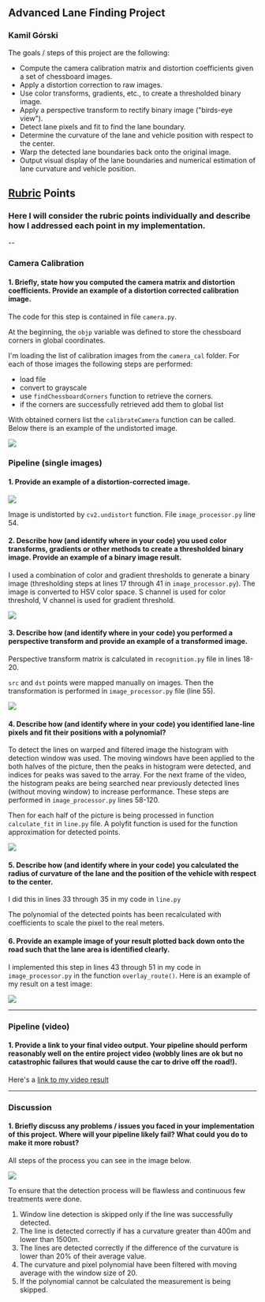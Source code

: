 ## **Advanced Lane Finding Project**
### Kamil Górski

The goals / steps of this project are the following:

* Compute the camera calibration matrix and distortion coefficients given a set of chessboard images.
* Apply a distortion correction to raw images.
* Use color transforms, gradients, etc., to create a thresholded binary image.
* Apply a perspective transform to rectify binary image ("birds-eye view").
* Detect lane pixels and fit to find the lane boundary.
* Determine the curvature of the lane and vehicle position with respect to the center.
* Warp the detected lane boundaries back onto the original image.
* Output visual display of the lane boundaries and numerical estimation of lane curvature and vehicle position.

## [Rubric](https://review.udacity.com/#!/rubrics/571/view) Points

### Here I will consider the rubric points individually and describe how I addressed each point in my implementation.  

--

### Camera Calibration

#### 1. Briefly, state how you computed the camera matrix and distortion coefficients. Provide an example of a distortion corrected calibration image.

The code for this step is contained in file `camera.py`.

At the beginning, the `objp` variable was defined to store the chessboard corners in global coordinates.

I'm loading the list of calibration images from the `camera_cal` folder.
For each of those images the following steps are performed:
* load file
* convert to grayscale
* use `findChessboardCorners` function to retrieve the corners.
* if the corners are successfully retrieved add them to global list

With obtained corners list the `calibrateCamera` function can be called.
Below there is an example of the undistorted image.

![]('./output_images/figure_6.png')

### Pipeline (single images)

#### 1. Provide an example of a distortion-corrected image.

![]('./output_images/figure_7.png')

Image is undistorted by `cv2.undistort` function. File `image_processor.py` line 54.

#### 2. Describe how (and identify where in your code) you used color transforms, gradients or other methods to create a thresholded binary image.  Provide an example of a binary image result.

I used a combination of color and gradient thresholds to generate a binary image (thresholding steps at lines 17 through 41 in `image_processor.py`). The image is converted to HSV color space. S channel is used for color threshold, V channel is used for gradient threshold.

![]('./output_images/figure_8.png')

#### 3. Describe how (and identify where in your code) you performed a perspective transform and provide an example of a transformed image.

Perspective transform matrix is calculated in `recognition.py` file in lines 18-20.

`src` and `dst` points were mapped manually on images. Then the transformation is performed in `image_processor.py` file (line 55).

![]('./output_images/figure_1.png')

#### 4. Describe how (and identify where in your code) you identified lane-line pixels and fit their positions with a polynomial?

To detect the lines on warped and filtered image the histogram with detection window was used. The moving windows have been applied to the both halves of the picture, then the peaks in histogram were detected, and indices for peaks was saved to the array.
For the next frame of the video, the histogram peaks are being searched near previously detected lines (without moving window) to increase performance. These steps are performed in `image_processor.py` lines 58-120.

Then for each half of the picture is being processed in function `calculate_fit` in `line.py` file. A polyfit function is used for the function approximation for detected points.

![]('./output_images/figure_4.png')

#### 5. Describe how (and identify where in your code) you calculated the radius of curvature of the lane and the position of the vehicle with respect to the center.

I did this in lines 33 through 35 in my code in `line.py`

The polynomial of the detected points has been recalculated with coefficients to scale the pixel to the real meters.

#### 6. Provide an example image of your result plotted back down onto the road such that the lane area is identified clearly.

I implemented this step in lines 43 through 51 in my code in `image_processor.py` in the function `overlay_route()`.  Here is an example of my result on a test image:

![]('./output_images/figure_9.png')

---

### Pipeline (video)

#### 1. Provide a link to your final video output.  Your pipeline should perform reasonably well on the entire project video (wobbly lines are ok but no catastrophic failures that would cause the car to drive off the road!).

Here's a [link to my video result](./output_images/project_video.mp4)

---

### Discussion

#### 1. Briefly discuss any problems / issues you faced in your implementation of this project.  Where will your pipeline likely fail?  What could you do to make it more robust?

All steps of the process you can see in the image below.

![]('./output_images/figure_5.png')

To ensure that the detection process will be flawless and continuous few treatments were done.

1. Window line detection is skipped only if the line was successfully detected.
2. The line is detected correctly if has a curvature greater than 400m and lower than 1500m.
3. The lines are detected correctly if the difference of the curvature is lower than 20% of their average value.
4. The curvature and pixel polynomial have been filtered with moving average with the window size of 20.
5. If the polynomial cannot be calculated the measurement is being skipped.